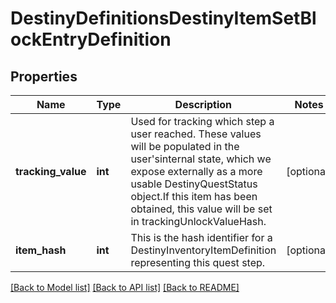 # DestinyDefinitionsDestinyItemSetBlockEntryDefinition

## Properties
Name | Type | Description | Notes
------------ | ------------- | ------------- | -------------
**tracking_value** | **int** | Used for tracking which step a user reached.  These values will be populated in the user&#39;sinternal state, which we expose externally as a more usable DestinyQuestStatus object.If this item has been obtained, this value will be set in trackingUnlockValueHash. | [optional] 
**item_hash** | **int** | This is the hash identifier for a DestinyInventoryItemDefinition representing this quest step. | [optional] 

[[Back to Model list]](../README.md#documentation-for-models) [[Back to API list]](../README.md#documentation-for-api-endpoints) [[Back to README]](../README.md)


